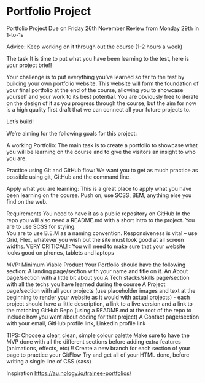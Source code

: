 # Portfolio Project

Portfolio Project
Due on Friday 26th November
Review from Monday 29th in 1-to-1s

Advice: Keep working on it through out the course (1-2 hours a week)

The task
It is time to put what you have been learning to the test, here is your project brief!

Your challenge is to put everything you’ve learned so far to the test by building your own portfolio website. This website will form the foundation of your final portfolio at the end of the course, allowing you to showcase yourself and your work to its best potential. You are obviously free to iterate on the design of it as you progress through the course, but the aim for now is a high quality first draft that we can connect all your future projects to.

Let’s build!

We’re aiming for the following goals for this project:

A working Portfolio: The main task is to create a portfolio to showcase what you will be learning on the course and to give the visitors an insight to who you are.

Practice using Git and GitHub flow: We want you to get as much practice as possible using git, GitHub and the command line.

Apply what you are learning: This is a great place to apply what you have been learning on the course. Push on, use SCSS, BEM, anything else you find on the web.

Requirements
You need to have it as a public repository on GitHub
In the repo you will also need a README.md with a short intro to the project.
You are to use SCSS for styling.  
You are to use B.E.M as a naming convention.
Responsiveness is vital – use Grid, Flex, whatever you wish but the site must look good at all screen widths.
VERY CRITICAL! : You will need to make sure that your website looks good on phones, tablets and laptops

MVP: Minimum Viable Product
Your Portfolio should have the following section:
A landing page/section with your name and title on it.
An About page/section with a little bit about you
A Tech stacks/skills page/section with all the techs you have learned during the course
A Project page/section with all your projects (use placeholder images and text at the beginning to render your website as it would with actual projects) - each project should have a little description, a link to a live version and a link to the matching GitHub Repo (using a README.md at the root of the repo to include how you went about coding for that project)
A Contact page/section with your email, GitHub profile link, LinkedIn profile link

TIPS:
Choose a clear, clean, simple colour palette
Make sure to have the MVP done with all the different sections before adding extra features (animations, effects, etc) !!
Create a new branch for each section of your page to practice your GitFlow
Try and get all of your HTML done, before writing a single line of CSS (sass)

Inspiration
https://au.nology.io/trainee-portfolios/
